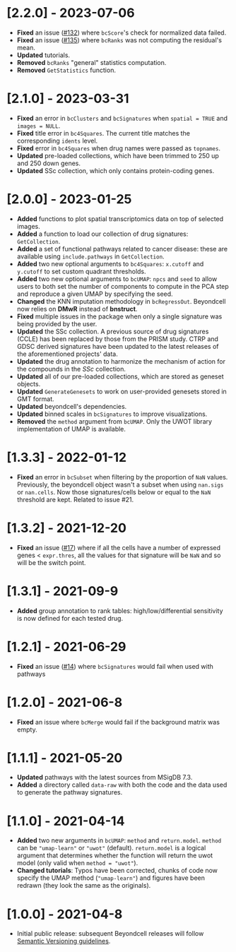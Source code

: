 # [2.2.0] - 2023-07-06
* **Fixed** an issue ([#132](https://github.com/cnio-bu/beyondcell/issues/132)) where `bcScore`'s check for normalized data failed.
* **Fixed** an issue ([#135](https://github.com/cnio-bu/beyondcell/issues/135)) where `bcRanks` was not computing the residual's mean.
* **Updated** tutorials.
* **Removed** `bcRanks` "general" statistics computation.
* **Removed** `GetStatistics` function.

# [2.1.0] - 2023-03-31
* **Fixed** an error in `bcClusters` and `bcSignatures` when `spatial = TRUE` and `images = NULL`.
* **Fixed** title error in `bc4Squares`. The current title matches the corresponding `idents` level.
* **Fixed** error in `bc4Squares` when drug names were passed as `topnames`.
* **Updated** pre-loaded collections, which have been trimmed to 250 up and 250 down genes.
* **Updated** SSc collection, which only contains protein-coding genes.

# [2.0.0] - 2023-01-25
* **Added** functions to plot spatial transcriptomics data on top of selected images. 
* **Added** a function to load our collection of drug signatures: `GetCollection`.
* **Added** a set of functional pathways related to cancer disease: these are available using `include.pathways` in `GetCollection`.
* **Added** two new optional arguments to  `bc4Squares`: `x.cutoff` and `y.cutoff` to set custom quadrant thresholds. 
* **Added** two new optional arguments to `bcUMAP`: `npcs` and `seed` to allow users to both set the number of components to compute in the PCA step and reproduce a given UMAP by specifying the seed.
* **Changed** the KNN imputation methodology in `bcRegressOut`. Beyondcell now relies on **DMwR** instead of **bnstruct**.
* **Fixed** multiple issues in the package when only a single signature was being provided by the user. 
* **Updated** the SSc collection. A previous source of drug signatures (CCLE) has been replaced by those from the PRISM study. CTRP and GDSC derived signatures have been updated to the latest releases of the aforementioned projects' data. 
* **Updated** the drug annotation to harmonize the mechanism of action for the compounds in the _SSc_ collection.
* **Updated** all of our pre-loaded collections, which are stored as geneset objects. 
* **Updated** `GenerateGenesets`  to work on user-provided genesets stored in GMT format.
* **Updated** beyondcell's dependencies.
* **Updated** binned scales in `bcSignatures` to improve visualizations.
* **Removed** the `method` argument from `bcUMAP`. Only the UWOT library implementation of UMAP is available.

# [1.3.3] - 2022-01-12
* **Fixed** an error in `bcSubset` when filtering by the proportion of `NaN` values. Previously, the beyondcell object wasn't a subset when using `nan.sigs` or `nan.cells`. Now those signatures/cells below or equal to the `NaN` threshold are kept. Related to issue #21.

# [1.3.2] - 2021-12-20
* **Fixed** an issue ([#17](https://github.com/cnio-bu/beyondcell/issues/17)) where if all the cells have a number of expressed genes < `expr.thres`, 
all the values for that signature will be `NaN` and so will be the switch point. 

# [1.3.1] - 2021-09-9
* **Added** group annotation to rank tables: high/low/differential sensitivity is now defined for each tested drug.

# [1.2.1] - 2021-06-29
* **Fixed** an issue ([#14](https://github.com/cnio-bu/beyondcell/issues/14)) where `bcSignatures` would fail when used with pathways

# [1.2.0] - 2021-06-8
* **Fixed** an issue where `bcMerge` would fail if the background matrix was empty. 

# [1.1.1] - 2021-05-20
* **Updated** pathways with the latest sources from MSigDB 7.3.
* **Added** a directory called `data-raw` with both the code and the data used to generate the pathway signatures. 

# [1.1.0] - 2021-04-14
* **Added** two new arguments in `bcUMAP`: `method` and `return.model`. `method` can be `"umap-learn"` or `"uwot"` (default). `return.model` is a logical argument that determines whether the function will return the uwot model (only valid when `method = "uwot"`).
* **Changed tutorials**: Typos have been corrected, chunks of code now specify the UMAP method (`"umap-learn"`) and figures have been redrawn
(they look the same as the originals).

# [1.0.0] - 2021-04-8
* Initial public release: subsequent Beyondcell releases will follow [Semantic Versioning guidelines](https://semver.org/).
